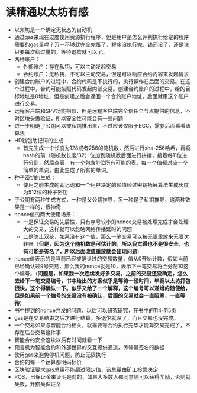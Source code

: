 #  读精通以太坊有感

- 以太坊是一个确定无状态的自动机
- 通过gas来现在过度使用资源执行程序，但是用户是怎么评判执行给定的程序需要的gas量呢？万一不够就完全完蛋了，程序没执行完，钱还没了，还是说只要每次给过量的，等待退款就可以了。
- 两种账户：
  - 外部账户：存在私钥，可以主动发起交易
  - 合约账户：无私钥，不可以主动交易，但是可以响应合约内容来发起请求
- 创建合约账户的过程中，合约代码是不执行的，执行操作在后面的交易。在这个过程中，合约可能按照代码发起内部交易。创建合约账户的过程中，给的目标地址是0地址，但是创建之后会返回一个合约账户地址，后面就用这个账户进行交易。
- 远程客户端和SPV功能相似，但是远程客户端完全信任全节点提供的信息，不对区块头做验证，所以安全性可能会有一些问题
- 进一步明确了公钥可以被私钥推出来，不过应该仅限于ECC，需要后面看看该算法
- HD钱包助记词的生成：
  - 首先生成一个长度为128或者256的随机数，然后进行sha-256哈希，再将hash的前（随机数长度/32）位加到随机数后面进行拼接，接着每11位进行分割，然后查表，有一个包含11位所有可能的表，每一个值都对应一个简单的单词，由此生成了所有的单词。
- 种子密钥的生成：
  - 使用之前生成的助记词和一个用户决定的盐值经过密钥拓展算法生成长度为512位的种子密钥
- 子公钥有两种生成方式，一种是父公钥推导，另一种是子私钥推导，这两种效果是一样的，很神奇
- nonce值的两大使用场景：
  - 一是保证交易的先后性，只有序号较小的nonce交易被处理完成才会处理大的交易，这样就可以忽略网络传播延时的问题
  - 二是防止双花，如果没有这个值，那么一笔交易可以被无限重放来无限次转账（**但是，因为这个随机数是可估计的，所以我觉得也不是很安全，也有可能是签名了，所以后面改值重放就会出现问题**）
- nonce值表示的是当前已经被确认过的交易数量，值从0开始计数，假如当前已经确认过9号交易，那么我的nonce就是10，表示下一笔交易将会分配10这个编号。（**问题是，如果我一次连续发好多交易，之前的交易还没确定，怎么去给下一笔交易编号，书中给出的方案似乎是等待一段时间，毕竟以太坊打包很快，这个得确认一下。似乎又给了一个解释，这个编号可以递增的随便给，但是如果前一个编号的交易没有被确认，后面的交易就会一直阻塞，一直等待**）
- 书中提到的nonce并发的问题，以后可以研究研究，在书中的114-115页
- gas是在交易结束之后才进行结算。多退少就没了，而且交易也没完成。
- 一个交易如果与智能合约相关，就需要等合约执行完毕才能算交易完成了，不存在后台交易这件事
- 智能合约安全这块以后有时间就看一下
- 预言机为智能合约和外部世界的交互提供通道，传输带签名的数据
- 使用gas来避免停机问题，防止无限执行
- 合约的每一个运算都明码标价
- 区块验证要求gas总量不能超过限定值，该总量由矿工投票决定
- POS，出保证金来证明是对的，如果大多数人都同意则可以获得奖励，否则就失败，并损失保证金